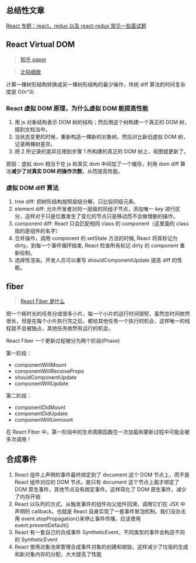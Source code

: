 ## 总结性文章

[React 专题：react，redux 以及 react-redux 常见一些面试题](https://segmentfault.com/a/1190000017140200)

## React Virtual DOM

> [知乎 paper](https://zhuanlan.zhihu.com/p/62555421)

> [比较细致](https://zhuanlan.zhihu.com/p/20346379)

计算一棵树形结构转换成另一棵树形结构的最少操作，传统 diff 算法的时间复杂度是 O(n^3)

### React 虚拟 DOM 原理，为什么虚拟 DOM 能提高性能

1. 用 js 对象结构表示 DOM 树的结构；然后用这个树构建一个真正的 DOM 树，插到文档当中。
2. 当状态变更的时候，重新构造一棵新的对象树。然后对比新旧虚拟 DOM 树，记录两棵树差异。
3. 把 2 所记录的差异应用到步骤 1 所构建的真正的 DOM 树上，视图就更新了。

原因：虚拟 dom 相当于在 js 和真实 dom 中间加了一个缓存，利用 dom diff 算法**减少了对真实 DOM 的操作次数**，从而提高性能。

### 虚拟 DOM diff 算法

1. tree diff: 把树形结构按照层级分解，只比较同级元素。
2. element diff: 允许开发者对同一层级的同组子节点，添加唯一 key 进行区分，这样对于只是位置发生了变化的节点只是移动而不会做增删的操作。
3. component diff: React 只会匹配相同 class 的 component（这里面的 class 指的是组件的名字）
4. 合并操作，调用 component 的 setState 方法的时候, React 将其标记为 dirty。到每一个事件循环结束, React 检查所有标记 dirty 的 component 重新绘制。
5. 选择性渲染。开发人员可以重写 shouldComponentUpdate 提高 diff 的性能。

## fiber

> [React Fiber 是什么](https://zhuanlan.zhihu.com/p/26027085)

把一个耗时长的任务分成很多小片，每一个小片的运行时间很短，虽然总时间依然很长，但是在每个小片执行完之后，都给其他任务一个执行的机会，这样唯一的线程就不会被独占，其他任务依然有运行的机会。

React Fiber 一个更新过程被分为两个阶段(Phase)

第一阶段：

- componentWillMount
- componentWillReceiveProps
- shouldComponentUpdate
- componentWillUpdate

第二阶段：

- componentDidMount
- componentDidUpdate
- componentWillUnmount

在 React Fiber 中，第一阶段中的生命周期函数在一次加载和更新过程中可能会被多次调用！

## 合成事件

1. React 组件上声明的事件最终绑定到了 document 这个 DOM 节点上，而不是 React 组件对应的 DOM 节点。故只有 document 这个节点上面才绑定了 DOM 原生事件，其他节点没有绑定事件。这样简化了 DOM 原生事件，减少了内存开销
2. React 以队列的方式，从触发事件的组件向父组件回溯，调用它们在 JSX 中声明的 callback。也就是 React 自身实现了一套事件冒泡机制。我们没办法用 event.stopPropagation()来停止事件传播，应该使用 event.preventDefault()
3. React 有一套自己的合成事件 SyntheticEvent，不同类型的事件会构造不同的 SyntheticEvent
4. React 使用对象池来管理合成事件对象的创建和销毁，这样减少了垃圾的生成和新对象内存的分配，大大提高了性能
